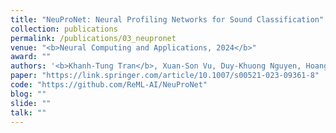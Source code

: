 ```yaml
---
title: "NeuProNet: Neural Profiling Networks for Sound Classification"
collection: publications
permalink: /publications/03_neupronet
venue: "<b>Neural Computing and Applications, 2024</b>"
award: ""
authors: '<b>Khanh-Tung Tran</b>, Xuan-Son Vu, Duy-Khuong Nguyen, Hoang D. Nguyen'
paper: "https://link.springer.com/article/10.1007/s00521-023-09361-8"
code: "https://github.com/ReML-AI/NeuProNet"
blog: ""
slide: ""
talk: ""
---
```

